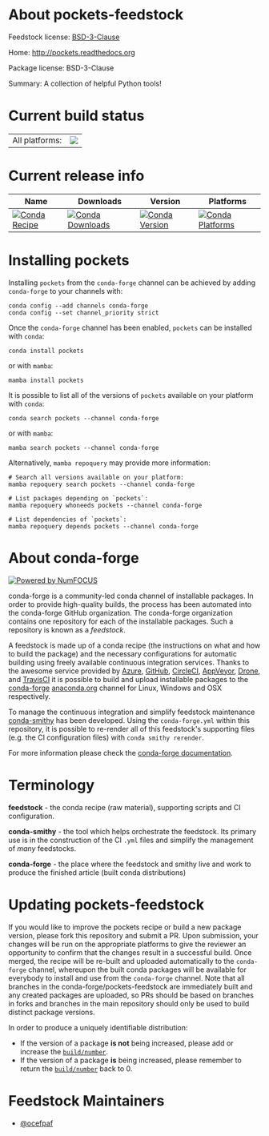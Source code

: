 About pockets-feedstock
=======================

Feedstock license: [BSD-3-Clause](https://github.com/conda-forge/pockets-feedstock/blob/main/LICENSE.txt)

Home: http://pockets.readthedocs.org

Package license: BSD-3-Clause

Summary: A collection of helpful Python tools!

Current build status
====================


<table><tr><td>All platforms:</td>
    <td>
      <a href="https://dev.azure.com/conda-forge/feedstock-builds/_build/latest?definitionId=7287&branchName=main">
        <img src="https://dev.azure.com/conda-forge/feedstock-builds/_apis/build/status/pockets-feedstock?branchName=main">
      </a>
    </td>
  </tr>
</table>

Current release info
====================

| Name | Downloads | Version | Platforms |
| --- | --- | --- | --- |
| [![Conda Recipe](https://img.shields.io/badge/recipe-pockets-green.svg)](https://anaconda.org/conda-forge/pockets) | [![Conda Downloads](https://img.shields.io/conda/dn/conda-forge/pockets.svg)](https://anaconda.org/conda-forge/pockets) | [![Conda Version](https://img.shields.io/conda/vn/conda-forge/pockets.svg)](https://anaconda.org/conda-forge/pockets) | [![Conda Platforms](https://img.shields.io/conda/pn/conda-forge/pockets.svg)](https://anaconda.org/conda-forge/pockets) |

Installing pockets
==================

Installing `pockets` from the `conda-forge` channel can be achieved by adding `conda-forge` to your channels with:

```
conda config --add channels conda-forge
conda config --set channel_priority strict
```

Once the `conda-forge` channel has been enabled, `pockets` can be installed with `conda`:

```
conda install pockets
```

or with `mamba`:

```
mamba install pockets
```

It is possible to list all of the versions of `pockets` available on your platform with `conda`:

```
conda search pockets --channel conda-forge
```

or with `mamba`:

```
mamba search pockets --channel conda-forge
```

Alternatively, `mamba repoquery` may provide more information:

```
# Search all versions available on your platform:
mamba repoquery search pockets --channel conda-forge

# List packages depending on `pockets`:
mamba repoquery whoneeds pockets --channel conda-forge

# List dependencies of `pockets`:
mamba repoquery depends pockets --channel conda-forge
```


About conda-forge
=================

[![Powered by
NumFOCUS](https://img.shields.io/badge/powered%20by-NumFOCUS-orange.svg?style=flat&colorA=E1523D&colorB=007D8A)](https://numfocus.org)

conda-forge is a community-led conda channel of installable packages.
In order to provide high-quality builds, the process has been automated into the
conda-forge GitHub organization. The conda-forge organization contains one repository
for each of the installable packages. Such a repository is known as a *feedstock*.

A feedstock is made up of a conda recipe (the instructions on what and how to build
the package) and the necessary configurations for automatic building using freely
available continuous integration services. Thanks to the awesome service provided by
[Azure](https://azure.microsoft.com/en-us/services/devops/), [GitHub](https://github.com/),
[CircleCI](https://circleci.com/), [AppVeyor](https://www.appveyor.com/),
[Drone](https://cloud.drone.io/welcome), and [TravisCI](https://travis-ci.com/)
it is possible to build and upload installable packages to the
[conda-forge](https://anaconda.org/conda-forge) [anaconda.org](https://anaconda.org/)
channel for Linux, Windows and OSX respectively.

To manage the continuous integration and simplify feedstock maintenance
[conda-smithy](https://github.com/conda-forge/conda-smithy) has been developed.
Using the ``conda-forge.yml`` within this repository, it is possible to re-render all of
this feedstock's supporting files (e.g. the CI configuration files) with ``conda smithy rerender``.

For more information please check the [conda-forge documentation](https://conda-forge.org/docs/).

Terminology
===========

**feedstock** - the conda recipe (raw material), supporting scripts and CI configuration.

**conda-smithy** - the tool which helps orchestrate the feedstock.
                   Its primary use is in the construction of the CI ``.yml`` files
                   and simplify the management of *many* feedstocks.

**conda-forge** - the place where the feedstock and smithy live and work to
                  produce the finished article (built conda distributions)


Updating pockets-feedstock
==========================

If you would like to improve the pockets recipe or build a new
package version, please fork this repository and submit a PR. Upon submission,
your changes will be run on the appropriate platforms to give the reviewer an
opportunity to confirm that the changes result in a successful build. Once
merged, the recipe will be re-built and uploaded automatically to the
`conda-forge` channel, whereupon the built conda packages will be available for
everybody to install and use from the `conda-forge` channel.
Note that all branches in the conda-forge/pockets-feedstock are
immediately built and any created packages are uploaded, so PRs should be based
on branches in forks and branches in the main repository should only be used to
build distinct package versions.

In order to produce a uniquely identifiable distribution:
 * If the version of a package **is not** being increased, please add or increase
   the [``build/number``](https://docs.conda.io/projects/conda-build/en/latest/resources/define-metadata.html#build-number-and-string).
 * If the version of a package **is** being increased, please remember to return
   the [``build/number``](https://docs.conda.io/projects/conda-build/en/latest/resources/define-metadata.html#build-number-and-string)
   back to 0.

Feedstock Maintainers
=====================

* [@ocefpaf](https://github.com/ocefpaf/)

